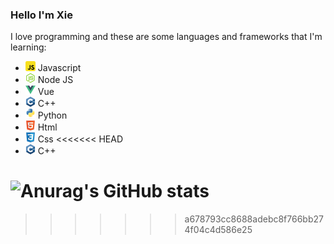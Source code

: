 ### Hello I'm Xie

I love programming and these are some languages and frameworks that I'm learning:

-   ![Javascript](/images/javascript.png) Javascript
-   ![NodeJS](/images/node-js.png) Node JS
-   ![Vuejs](/images/vuejs.png) Vue
-   ![C++](/images/c.png) C++
-   ![python](/images/python.png) Python
-   ![HTML](/images/html5.png) Html
-   ![CSS](/images/css3.png) Css
<<<<<<< HEAD
-   ![C++](/images/c.png) C++

![Anurag's GitHub stats](https://github-readme-stats.vercel.app/api?username=anuraghazra&show_icons=true&theme=gruvbox)
=======
>>>>>>> a678793cc8688adebc8f766bb274f04c4d586e25
